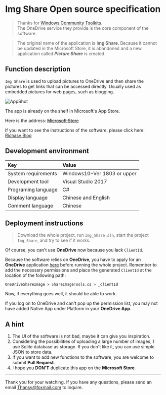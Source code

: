 # Img Share Open source specification

> Thanks for [Windows Community Toolkits](https://github.com/windows-toolkit/WindowsCommunityToolkit).  
> The OneDrive service they provide is the core component of the software.

> The original name of the application is **Img Share**. Because it cannot be updated in the Microsoft Store, it is abandoned and a new application called ***Picture Share*** is created.

## Function description

`Img Share` is used to upload pictures to OneDrive and then share the pictures to get links that can be accessed directly. Usually used as embedded pictures for web pages, such as blogging.

![AppShot](http://storage.live.com/items/51816931BAB0F7A8!8900?authkey=AO7QXpgYo7-5DUU)

The app is already on the shelf in Microsoft's App Store.

Here is the address: ~~[Microsoft Store](https://www.microsoft.com/store/productId/9NCXNZ52G9Q8)~~

If you want to see the instructions of the software, please click here: [Richasy Blog]("https://blog.richasy.cn/document/pictureshare/")

## Development environment

|Key|Value|
|:-|:-|
|System requirements| Windows10-Ver 1803 or upper|
|Development tool|Visual Studio 2017|
|Programing language|C#|
|Display language|Chinese and English|
|Comment language|Chinese|

## Deployment instructions

> Download the whole project, run `Img_Share.sln`, start the project `Img_Share`, and try to see if it works.

Of course, you can't use **OneDrive** now because you lack `ClientId`.

Because the software relies on **OneDrive**, you have to apply for an **OneDrive** application [here](https://apps.dev.microsoft.com/
) before running the whole project. Remember to add the necessary permissions and place the generated `ClientId` at the location of the following path:

```
OneDriveShareImage > ShareImageTools.cs > _clientId
```

Now, if everything goes well, it should be able to work.

If you log on to OneDrive and can't pop up the permission list, you may not have added Native App under Platform in your **OneDrive App**.

## A hint

1. The UI of the software is not bad, maybe it can give you inspiration.
2. Considering the possibilities of uploading a large number of images, I use Sqlite database as storage. If you don't like it, you can use simple JSON to store data.
3. If you want to add new functions to the software, you are welcome to submit **Pull Request**.
4. I hope you **DON'T** duplicate this app on the **Microsoft Store**.
---

Thank you for your watching. If you have any questions, please send an email [Thansy@foxmail.com](mailto://thansy@foxmail.com) to inquire.

